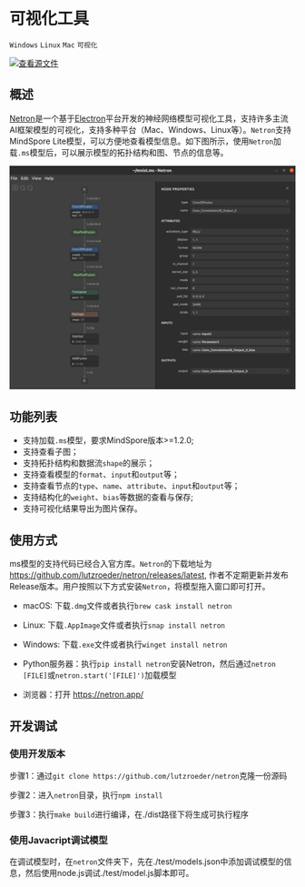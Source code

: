# 可视化工具

`Windows` `Linux` `Mac` `可视化`

[![查看源文件](https://gitee.com/mindspore/docs/raw/r1.6/resource/_static/logo_source.png)](https://gitee.com/mindspore/docs/blob/r1.6/docs/lite/docs/source_zh_cn/use/visual_tool.md)

## 概述

[Netron](https://github.com/lutzroeder/netron)是一个基于[Electron](http://www.electronjs.org/)平台开发的神经网络模型可视化工具，支持许多主流AI框架模型的可视化，支持多种平台（Mac、Windows、Linux等）。`Netron`支持MindSpore Lite模型，可以方便地查看模型信息。如下图所示，使用`Netron`加载`.ms`模型后，可以展示模型的拓扑结构和图、节点的信息等。

![img](../images/visual_mnist.png)

## 功能列表

- 支持加载`.ms`模型，要求MindSpore版本>=1.2.0;
- 支持查看子图；
- 支持拓扑结构和数据流`shape`的展示；
- 支持查看模型的`format`、`input`和`output`等；
- 支持查看节点的`type`、`name`、`attribute`、`input`和`output`等；
- 支持结构化的`weight`、`bias`等数据的查看与保存;
- 支持可视化结果导出为图片保存。

## 使用方式

ms模型的支持代码已经合入官方库。`Netron`的下载地址为 <https://github.com/lutzroeder/netron/releases/latest>, 作者不定期更新并发布Release版本。用户按照以下方式安装`Netron`，将模型拖入窗口即可打开。

- macOS: 下载`.dmg`文件或者执行`brew cask install netron`

- Linux: 下载`.AppImage`文件或者执行`snap install netron`

- Windows: 下载`.exe`文件或者执行`winget install netron`

- Python服务器：执行`pip install netron`安装Netron，然后通过`netron [FILE]`或`netron.start('[FILE]')`加载模型

- 浏览器：打开 <https://netron.app/>

## 开发调试

### 使用开发版本

步骤1：通过`git clone https://github.com/lutzroeder/netron`克隆一份源码

步骤2：进入`netron`目录，执行`npm install`

步骤3：执行`make build`进行编译，在./dist路径下将生成可执行程序

### 使用Javacript调试模型

在调试模型时，在`netron`文件夹下，先在./test/models.json中添加调试模型的信息，然后使用node.js调试./test/model.js脚本即可。

